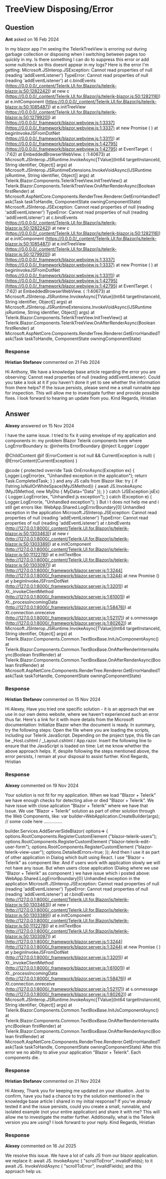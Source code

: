 # TreeView Disposing/Error

## Question

**Ant** asked on 16 Feb 2024

In my blazor app I'm seeing the TelerikTreeView is erroring out during garbage collection or disposing when I switching between pages too quickly in my. Is there something I can do to suppress this error or add some nullcheck so this doesnt appear in my logs? Here is the error I'm getting: Microsoft.JSInterop.JSException: Cannot read properties of null (reading 'addEventListener') TypeError: Cannot read properties of null (reading 'addEventListener') at c.bindEvents ([https://0.0.0.0/_content/Telerik.UI.for.Blazor/js/telerik-blazor.js:50:1282242)](https://0.0.0.0/_content/Telerik.UI.for.Blazor/js/telerik-blazor.js:50:1282242)) at new c ([https://0.0.0.0/_content/Telerik.UI.for.Blazor/js/telerik-blazor.js:50:1282116)](https://0.0.0.0/_content/Telerik.UI.for.Blazor/js/telerik-blazor.js:50:1282116)) at e.initComponent ([https://0.0.0.0/_content/Telerik.UI.for.Blazor/js/telerik-blazor.js:50:1085487)](https://0.0.0.0/_content/Telerik.UI.for.Blazor/js/telerik-blazor.js:50:1085487)) at e.initTreeView ([https://0.0.0.0/_content/Telerik.UI.for.Blazor/js/telerik-blazor.js:50:1279920)](https://0.0.0.0/_content/Telerik.UI.for.Blazor/js/telerik-blazor.js:50:1279920)) at [https://0.0.0.0/_framework/blazor.webview.js:1:3337](https://0.0.0.0/_framework/blazor.webview.js:1:3337) at new Promise ( <anonymous> ) at beginInvokeJSFromDotNet ([https://0.0.0.0/_framework/blazor.webview.js:1:3311)](https://0.0.0.0/_framework/blazor.webview.js:1:3311)) at [https://0.0.0.0/_framework/blazor.webview.js:1:42795](https://0.0.0.0/_framework/blazor.webview.js:1:42795) at EventTarget. <anonymous> ( <anonymous>:7:62) at EmbeddedBrowserWebView. <anonymous> ( <anonymous>:1:40673)
at Microsoft.JSInterop.JSRuntime.InvokeAsync[TValue](Int64 targetInstanceId, String identifier, Object[] args)
at Microsoft.JSInterop.JSRuntimeExtensions.InvokeVoidAsync(IJSRuntime jsRuntime, String identifier, Object[] args)
at Telerik.Blazor.Components.TelerikTreeView.InitTreeView()
at Telerik.Blazor.Components.TelerikTreeView.OnAfterRenderAsync(Boolean firstRender)
at Microsoft.AspNetCore.Components.RenderTree.Renderer.GetErrorHandledTask(Task taskToHandle, ComponentState owningComponentState)
Microsoft.JSInterop.JSException: Cannot read properties of null (reading 'addEventListener') TypeError: Cannot read properties of null (reading 'addEventListener') at c.bindEvents ([https://0.0.0.0/_content/Telerik.UI.for.Blazor/js/telerik-blazor.js:50:1282242)](https://0.0.0.0/_content/Telerik.UI.for.Blazor/js/telerik-blazor.js:50:1282242)) at new c ([https://0.0.0.0/_content/Telerik.UI.for.Blazor/js/telerik-blazor.js:50:1282116)](https://0.0.0.0/_content/Telerik.UI.for.Blazor/js/telerik-blazor.js:50:1282116)) at e.initComponent ([https://0.0.0.0/_content/Telerik.UI.for.Blazor/js/telerik-blazor.js:50:1085487)](https://0.0.0.0/_content/Telerik.UI.for.Blazor/js/telerik-blazor.js:50:1085487)) at e.initTreeView ([https://0.0.0.0/_content/Telerik.UI.for.Blazor/js/telerik-blazor.js:50:1279920)](https://0.0.0.0/_content/Telerik.UI.for.Blazor/js/telerik-blazor.js:50:1279920)) at [https://0.0.0.0/_framework/blazor.webview.js:1:3337](https://0.0.0.0/_framework/blazor.webview.js:1:3337) at new Promise ( <anonymous> ) at beginInvokeJSFromDotNet ([https://0.0.0.0/_framework/blazor.webview.js:1:3311)](https://0.0.0.0/_framework/blazor.webview.js:1:3311)) at [https://0.0.0.0/_framework/blazor.webview.js:1:42795](https://0.0.0.0/_framework/blazor.webview.js:1:42795) at EventTarget. <anonymous> ( <anonymous>:7:62) at EmbeddedBrowserWebView. <anonymous> ( <anonymous>:1:40673)
at Microsoft.JSInterop.JSRuntime.InvokeAsync[TValue](Int64 targetInstanceId, String identifier, Object[] args)
at Microsoft.JSInterop.JSRuntimeExtensions.InvokeVoidAsync(IJSRuntime jsRuntime, String identifier, Object[] args)
at Telerik.Blazor.Components.TelerikTreeView.InitTreeView()
at Telerik.Blazor.Components.TelerikTreeView.OnAfterRenderAsync(Boolean firstRender)
at Microsoft.AspNetCore.Components.RenderTree.Renderer.GetErrorHandledTask(Task taskToHandle, ComponentState owningComponentState)

### Response

**Hristian Stefanov** commented on 21 Feb 2024

Hi Anthony, We have a knowledge base article regarding the error you are observing: Cannot read properties of null (reading addEventListener). Could you take a look at it if you haven't done it yet to see whether the information from there helps? If the issue persists, please send me a small runnable app for inspection. This will allow me to investigate further and provide possible fixes. I look forward to hearing an update from you. Kind Regards, Hristian

## Answer

**Alexey** answered on 15 Nov 2024

I have the same issue. I tried to fix it using envelope of my application and components in: <LogErrorBoundary> my problem Blazor Telerik components here </LogErrorBoundary> where LogErrorBoundary is: @inherits ErrorBoundary
@inject ILogger <LogErrorBoundary> Logger

@ChildContent
@if (ErrorContent is not null && CurrentException is null)
{
@ErrorContent(CurrentException)
}

@code {
protected override Task OnErrorAsync(Exception ex)
{
Logger.LogError(ex, "Unhandled exception in the application");
return Task.CompletedTask;
}
} and any JS calls from Blazor like: try
{
if (!string.IsNullOrWhiteSpace(MyJSMethod))
{
await JS.InvokeAsync <string> (MyJSMethod, new MyDto { MyData="Data" });
}
}
catch (JSException jsEx)
{
Logger.LogError(ex, "Unhandled js exception");
}
catch (Exception e)
{
Logger.LogError(e, "Unhandled exception");
} But i t does not help me and i still get errors like: WebApp.Shared.LogErrorBoundary[0] Unhandled exception in the application Microsoft.JSInterop.JSException: Cannot read properties of null (reading 'addEventListener') TypeError: Cannot read properties of null (reading 'addEventListener') at r.bindEvents ([http://127.0.0.1:8000/_content/Telerik.UI.for.Blazor/js/telerik-blazor.js:50:1303463)](http://127.0.0.1:8000/_content/Telerik.UI.for.Blazor/js/telerik-blazor.js:50:1303463)) at new r ([http://127.0.0.1:8000/_content/Telerik.UI.for.Blazor/js/telerik-blazor.js:50:1303389)](http://127.0.0.1:8000/_content/Telerik.UI.for.Blazor/js/telerik-blazor.js:50:1303389)) at e.initComponent ([http://127.0.0.1:8000/_content/Telerik.UI.for.Blazor/js/telerik-blazor.js:50:1112278)](http://127.0.0.1:8000/_content/Telerik.UI.for.Blazor/js/telerik-blazor.js:50:1112278)) at e.initTextBox ([http://127.0.0.1:8000/_content/Telerik.UI.for.Blazor/js/telerik-blazor.js:50:1303097)](http://127.0.0.1:8000/_content/Telerik.UI.for.Blazor/js/telerik-blazor.js:50:1303097)) at [http://127.0.0.1:8000/_framework/blazor.server.js:1:3244](http://127.0.0.1:8000/_framework/blazor.server.js:1:3244) at new Promise (<anonymous>) at y.beginInvokeJSFromDotNet ([http://127.0.0.1:8000/_framework/blazor.server.js:1:3201)](http://127.0.0.1:8000/_framework/blazor.server.js:1:3201)) at Xt._invokeClientMethod ([http://127.0.0.1:8000/_framework/blazor.server.js:1:61001)](http://127.0.0.1:8000/_framework/blazor.server.js:1:61001)) at Xt._processIncomingData ([http://127.0.0.1:8000/_framework/blazor.server.js:1:58476)](http://127.0.0.1:8000/_framework/blazor.server.js:1:58476)) at Xt.connection.onreceive ([http://127.0.0.1:8000/_framework/blazor.server.js:1:52117)](http://127.0.0.1:8000/_framework/blazor.server.js:1:52117)) at s.onmessage ([http://127.0.0.1:8000/_framework/blazor.server.js:1:80262)](http://127.0.0.1:8000/_framework/blazor.server.js:1:80262)) at Microsoft.JSInterop.JSRuntime.InvokeAsync[TValue](Int64 targetInstanceId, String identifier, Object[] args) at Telerik.Blazor.Components.Common.TextBoxBase.InitJsComponentAsync() at Telerik.Blazor.Components.Common.TextBoxBase.OnAfterRenderInternalAsync(Boolean firstRender) at Telerik.Blazor.Components.Common.TextBoxBase.OnAfterRenderAsync(Boolean firstRender) at Microsoft.AspNetCore.Components.RenderTree.Renderer.GetErrorHandledTask(Task taskToHandle, ComponentState owningComponentState)

### Response

**Hristian Stefanov** commented on 15 Nov 2024

Hi Alexey, Have you tried one specific solution - it is an approach that we use in our own demo website, where we haven't experienced such an error thus far. Here's a link for it with more details from the Microsoft documentation: Initialize Blazor when the document is ready. In summary, try the following steps: Open the file where you are loading the scripts, including our Telerik JavaScript. Depending on the project type, this file can be _Host.cshtml / _Layout.cshtml / App.razor. Insert the following line to ensure that the JavaScript is loaded on time: <script src="_framework/blazor.web.js" autostart="false"> </script> <script> document.addEventListener( "DOMContentLoaded", function ( ) {
Blazor.start();
}); </script> Let me know whether the above approach helps. If, despite following the steps mentioned above, the error persists, I remain at your disposal to assist further. Kind Regards, Hristian

### Response

**Alexey** commented on 19 Nov 2024

Your solution is not fit for my application. When we load "Blazor + Telerik" we have enough checks for detecting alive or died "Blazor + Telerik". We have issue with close aplication "Blazor + Telerik" where we have that Issue. We use "Blazor + Telerik" solution as part of other solution through the Web Components, like: var builder=WebApplication.CreateBuilder(args);
// some code here ...............

builder.Services.AddServerSideBlazor(
options=>
{
options.RootComponents.RegisterCustomElement <BlazorTelerikUsersErrorBoundary> ("blazor-telerik-users");
options.RootComponents.RegisterCustomElement <BlazorTelerikEditUserFormErrorBoundary> ("blazor-telerik-edit-user-form");
options.RootComponents.RegisterCustomElement <BlazorTelerikViewUserErrorBoundary> ("blazor-telerik-view-user");
options.DetailedErrors=true;
}); And then I use it as part of other application in Dialog which built using React. I use "Blazor + Telerik" as component like: <blazor-telerik-edit-user-form key={key} on-close="onClose" on-blazor-telerik-loaded="onBlazorTelerikLoaded" /> And if users work with application slowly we will not have any issue. But when users close application (Dialog where we use "Blazor + Telerik" as component ) we have issue which i posted above: WebApp.Shared.LogErrorBoundary[0]
Unhandled exception in the application
Microsoft.JSInterop.JSException: Cannot read properties of null (reading 'addEventListener')
TypeError: Cannot read properties of null (reading 'addEventListener')
at r.bindEvents ([http://127.0.0.1:8000/_content/Telerik.UI.for.Blazor/js/telerik-blazor.js:50:1303463)](http://127.0.0.1:8000/_content/Telerik.UI.for.Blazor/js/telerik-blazor.js:50:1303463))
at new r ([http://127.0.0.1:8000/_content/Telerik.UI.for.Blazor/js/telerik-blazor.js:50:1303389)](http://127.0.0.1:8000/_content/Telerik.UI.for.Blazor/js/telerik-blazor.js:50:1303389))
at e.initComponent ([http://127.0.0.1:8000/_content/Telerik.UI.for.Blazor/js/telerik-blazor.js:50:1112278)](http://127.0.0.1:8000/_content/Telerik.UI.for.Blazor/js/telerik-blazor.js:50:1112278))
at e.initTextBox ([http://127.0.0.1:8000/_content/Telerik.UI.for.Blazor/js/telerik-blazor.js:50:1303097)](http://127.0.0.1:8000/_content/Telerik.UI.for.Blazor/js/telerik-blazor.js:50:1303097))
at [http://127.0.0.1:8000/_framework/blazor.server.js:1:3244](http://127.0.0.1:8000/_framework/blazor.server.js:1:3244)
at new Promise ( <anonymous> )
at y.beginInvokeJSFromDotNet ([http://127.0.0.1:8000/_framework/blazor.server.js:1:3201)](http://127.0.0.1:8000/_framework/blazor.server.js:1:3201))
at Xt._invokeClientMethod ([http://127.0.0.1:8000/_framework/blazor.server.js:1:61001)](http://127.0.0.1:8000/_framework/blazor.server.js:1:61001))
at Xt._processIncomingData ([http://127.0.0.1:8000/_framework/blazor.server.js:1:58476)](http://127.0.0.1:8000/_framework/blazor.server.js:1:58476))
at Xt.connection.onreceive ([http://127.0.0.1:8000/_framework/blazor.server.js:1:52117)](http://127.0.0.1:8000/_framework/blazor.server.js:1:52117))
at s.onmessage ([http://127.0.0.1:8000/_framework/blazor.server.js:1:80262)](http://127.0.0.1:8000/_framework/blazor.server.js:1:80262))
at Microsoft.JSInterop.JSRuntime.InvokeAsync[TValue](Int64 targetInstanceId, String identifier, Object[] args)
at Telerik.Blazor.Components.Common.TextBoxBase.InitJsComponentAsync()
at Telerik.Blazor.Components.Common.TextBoxBase.OnAfterRenderInternalAsync(Boolean firstRender)
at Telerik.Blazor.Components.Common.TextBoxBase.OnAfterRenderAsync(Boolean firstRender)
at Microsoft.AspNetCore.Components.RenderTree.Renderer.GetErrorHandledTask(Task taskToHandle, ComponentState owningComponentState) After this error we no ability to alive your application "Blazor + Telerik". Each components die.

### Response

**Hristian Stefanov** commented on 21 Nov 2024

Hi Alexey, Thank you for keeping me updated on your situation. Just to confirm, have you had a chance to try the solution mentioned in the knowledge base article I shared in my initial response? If you’ve already tested it and the issue persists, could you create a small, runnable, and isolated example (not your entire application) and share it with me? This will allow me to investigate the matter further. Additionally, what is the Telerik version you are using? I look forward to your reply. Kind Regards, Hristian

### Response

**Alexey** commented on 16 Jul 2025

We resolve this issue. We have a lot of calls JS from our blazor application. we replace it: await JS. InvokeAsync <string>( "scrollToError", invalidFields); to it await JS. InvokeVoidAsync ( "scrollToError", invalidFields); and this approach help us.

